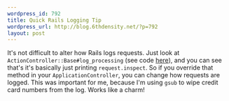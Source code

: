 ```yaml
--- 
wordpress_id: 792
title: Quick Rails Logging Tip
wordpress_url: http://blog.6thdensity.net/?p=792
layout: post
---
```

<p>It's not difficult to alter how Rails logs requests.  Just look at <code>ActionController::Base#log_processing</code> (see code <a href="http://dev.rubyonrails.org/browser/trunk/actionpack/lib/action_controller/base.rb#L1086">here</a>), and you can see that's it's basically just printing <code>request.inspect</code>.  So if you override that method in your <code>ApplicationController</code>, you can change how requests are logged.  This was important for me, because I'm using <code>gsub</code> to wipe credit card numbers from the log.  Works like a charm!</p>

